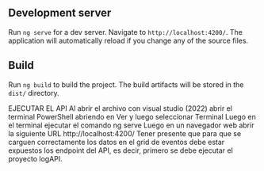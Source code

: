 ## Development server

Run `ng serve` for a dev server. Navigate to `http://localhost:4200/`. The application will automatically reload if you change any of the source files.

## Build

Run `ng build` to build the project. The build artifacts will be stored in the `dist/` directory.


EJECUTAR EL API
Al abrir el archivo con visual studio (2022) abrir el terminal PowerShell abriendo en Ver y luego seleccionar Terminal
Luego en el terminal ejecutar el comando ng serve
Luego en un navegador web abrir la siguiente URL http://localhost:4200/
Tener presente que para que se carguen correctamente los datos en el grid de eventos debe estar expuestos los endpoint del API, es decir, primero se debe ejecutar el proyecto logAPI.
